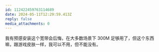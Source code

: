 ```yaml
---
id: 112422459763114689
date: 2024-05-11T12:29:59.413Z
reply: false
media_attachments: 0
---
```


我有预感安装这个宽带会后悔，在大多数场景下 300M 足够用了，但这个东西嘛，跟游戏皮肤一样，我可以不用，但不能没有。

